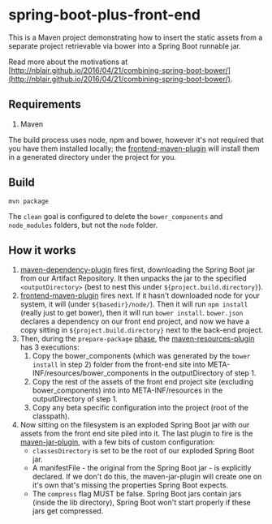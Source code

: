 # spring-boot-plus-front-end

This is a Maven project demonstrating how to insert the static assets from a separate project retrievable via bower into a Spring Boot runnable jar.

Read more about the motivations at [http://nblair.github.io/2016/04/21/combining-spring-boot-bower/](http://nblair.github.io/2016/04/21/combining-spring-boot-bower/).
 
## Requirements

1. Maven

The build process uses node, npm and bower, however it's not required that you have them installed locally; the [frontend-maven-plugin](https://github.com/eirslett/frontend-maven-plugin) will install them in a generated directory under the project for you.

## Build

```
mvn package
```

The `clean` goal is configured to delete the `bower_components` and `node_modules` folders, but not the `node` folder.

## How it works

1. [maven-dependency-plugin](https://maven.apache.org/plugins/maven-dependency-plugin/) fires first, downloading the Spring Boot jar from our Artifact Repository. It then unpacks the jar to the specified `<outputDirectory>` (best to nest this under `${project.build.directory}`).
2. [frontend-maven-plugin](https://github.com/eirslett/frontend-maven-plugin) fires next. If it hasn't downloaded node for your system, it will (under `${basedir}/node/`). Then it will run `npm install` (really just to get bower), then it will run `bower install`. `bower.json` declares a dependency on our front end project, and now we have a copy sitting in `${project.build.directory}` next to the back-end project.
3. Then, during the `prepare-package` [phase](https://maven.apache.org/guides/introduction/introduction-to-the-lifecycle.html), the [maven-resources-plugin](https://maven.apache.org/plugins/maven-resources-plugin/) has 3 executions:
	1. Copy the bower_components (which was generated by the `bower install` in step 2) folder from the front-end site into META-INF/resources/bower_components in the outputDirectory of step 1.
	2. Copy the rest of the assets of the front end project site (excluding bower_components) into into META-INF/resources in the outputDirectory of step 1.
	3. Copy any beta specific configuration into the project (root of the classpath).
4. Now sitting on the filesystem is an exploded Spring Boot jar with our assets from the front end site piled into it. The last plugin to fire is the [maven-jar-plugin](https://maven.apache.org/plugins/maven-jar-plugin/), with a few bits of custom configuration:
	* `classesDirectory` is set to be the root of our exploded Spring Boot jar.
	* A manifestFile - the original from the Spring Boot jar - is explicitly declared. If we don't do this, the maven-jar-plugin will create one on it's own that's missing the properties Spring Boot expects.
	* The `compress` flag MUST be false. Spring Boot jars contain jars (inside the lib directory), Spring Boot won't start properly if these jars get compressed.
